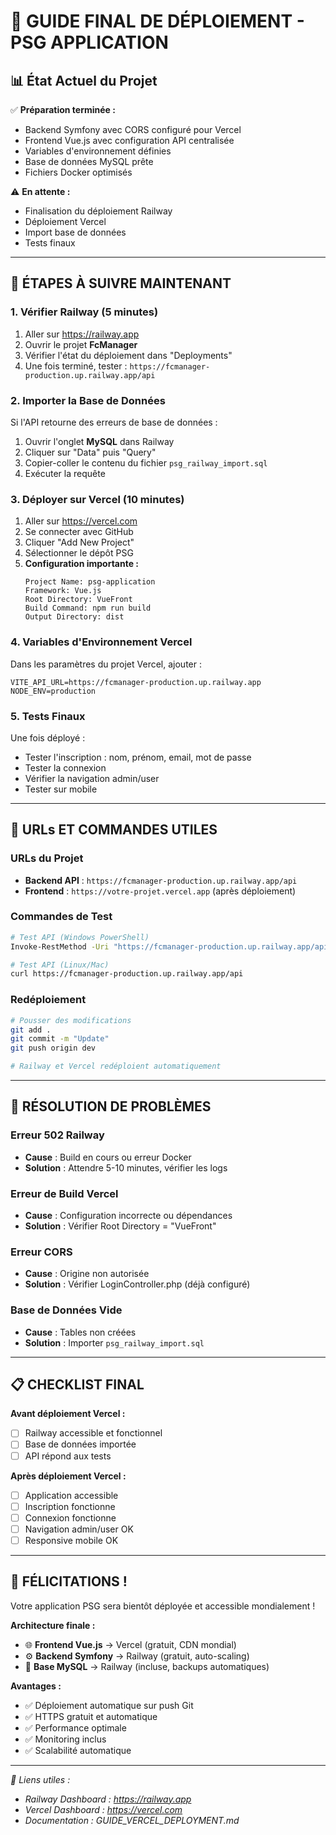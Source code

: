 # 🎯 GUIDE FINAL DE DÉPLOIEMENT - PSG APPLICATION

## 📊 État Actuel du Projet

✅ **Préparation terminée :**
- Backend Symfony avec CORS configuré pour Vercel
- Frontend Vue.js avec configuration API centralisée
- Variables d'environnement définies
- Base de données MySQL prête
- Fichiers Docker optimisés

⚠️ **En attente :**
- Finalisation du déploiement Railway
- Déploiement Vercel
- Import base de données
- Tests finaux

---

## 🚀 ÉTAPES À SUIVRE MAINTENANT

### 1. Vérifier Railway (5 minutes)
1. Aller sur https://railway.app
2. Ouvrir le projet **FcManager**
3. Vérifier l'état du déploiement dans "Deployments"
4. Une fois terminé, tester : `https://fcmanager-production.up.railway.app/api`

### 2. Importer la Base de Données
Si l'API retourne des erreurs de base de données :
1. Ouvrir l'onglet **MySQL** dans Railway
2. Cliquer sur "Data" puis "Query"
3. Copier-coller le contenu du fichier `psg_railway_import.sql`
4. Exécuter la requête

### 3. Déployer sur Vercel (10 minutes)
1. Aller sur https://vercel.com
2. Se connecter avec GitHub
3. Cliquer "Add New Project"
4. Sélectionner le dépôt PSG
5. **Configuration importante :**
   ```
   Project Name: psg-application
   Framework: Vue.js
   Root Directory: VueFront
   Build Command: npm run build
   Output Directory: dist
   ```

### 4. Variables d'Environnement Vercel
Dans les paramètres du projet Vercel, ajouter :
```
VITE_API_URL=https://fcmanager-production.up.railway.app
NODE_ENV=production
```

### 5. Tests Finaux
Une fois déployé :
- Tester l'inscription : nom, prénom, email, mot de passe
- Tester la connexion
- Vérifier la navigation admin/user
- Tester sur mobile

---

## 🔧 URLs ET COMMANDES UTILES

### URLs du Projet
- **Backend API** : `https://fcmanager-production.up.railway.app/api`
- **Frontend** : `https://votre-projet.vercel.app` (après déploiement)

### Commandes de Test
```bash
# Test API (Windows PowerShell)
Invoke-RestMethod -Uri "https://fcmanager-production.up.railway.app/api"

# Test API (Linux/Mac)
curl https://fcmanager-production.up.railway.app/api
```

### Redéploiement
```bash
# Pousser des modifications
git add .
git commit -m "Update"
git push origin dev

# Railway et Vercel redéploient automatiquement
```

---

## 🚨 RÉSOLUTION DE PROBLÈMES

### Erreur 502 Railway
- **Cause** : Build en cours ou erreur Docker
- **Solution** : Attendre 5-10 minutes, vérifier les logs

### Erreur de Build Vercel
- **Cause** : Configuration incorrecte ou dépendances
- **Solution** : Vérifier Root Directory = "VueFront"

### Erreur CORS
- **Cause** : Origine non autorisée
- **Solution** : Vérifier LoginController.php (déjà configuré)

### Base de Données Vide
- **Cause** : Tables non créées
- **Solution** : Importer `psg_railway_import.sql`

---

## 📋 CHECKLIST FINAL

**Avant déploiement Vercel :**
- [ ] Railway accessible et fonctionnel
- [ ] Base de données importée
- [ ] API répond aux tests

**Après déploiement Vercel :**
- [ ] Application accessible
- [ ] Inscription fonctionne
- [ ] Connexion fonctionne
- [ ] Navigation admin/user OK
- [ ] Responsive mobile OK

---

## 🎉 FÉLICITATIONS !

Votre application PSG sera bientôt déployée et accessible mondialement !

**Architecture finale :**
- 🌐 **Frontend Vue.js** → Vercel (gratuit, CDN mondial)
- ⚙️ **Backend Symfony** → Railway (gratuit, auto-scaling)
- 💾 **Base MySQL** → Railway (incluse, backups automatiques)

**Avantages :**
- ✅ Déploiement automatique sur push Git
- ✅ HTTPS gratuit et automatique
- ✅ Performance optimale
- ✅ Monitoring inclus
- ✅ Scalabilité automatique

---

*🔗 Liens utiles :*
- *Railway Dashboard : https://railway.app*
- *Vercel Dashboard : https://vercel.com*
- *Documentation : GUIDE_VERCEL_DEPLOYMENT.md*
